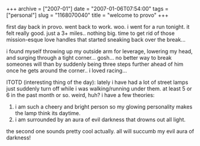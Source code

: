 +++
archive = ["2007-01"]
date = "2007-01-06T07:54:00"
tags = ["personal"]
slug = "1168070040"
title = "welcome to provo"
+++

first day back in provo. went back to work. woo. i went for a run tonight.
it felt really good. just a 3+ miles.. nothing big. time to get rid of
those mission-esque love handles that started sneaking back over the
break...

i found myself throwing up my outside arm for leverage, lowering my head,
and surging through a tight corner... gosh... no better way to break
someones will than by suddenly being three steps further ahead of him once
he gets around the corner.. i loved racing...

ITOTD (interesting thing of the day): lately i have had a lot of street
lamps just suddenly turn off while i was walking/running under them. at
least 5 or 6 in the past month or so. weird, huh? i have a few theories:

1. i am such a cheery and bright person so my glowing personality makes
the lamp think its daytime.
2. i am surrounded by an aura of evil darkness that drowns out all light.

the second one sounds pretty cool actually. all will succumb my evil aura
of darkness!

